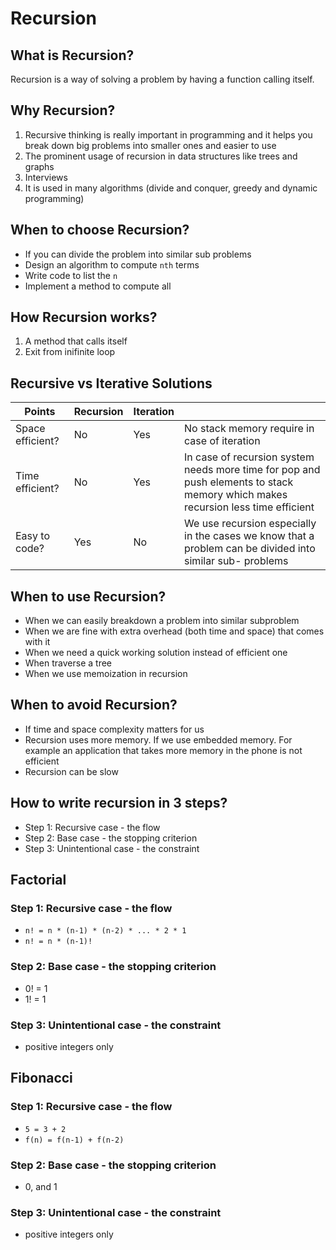 # Recursion

## What is Recursion?
Recursion is a way of solving a problem by having a function calling itself.

## Why Recursion?
1. Recursive thinking is really important in programming and it helps you break down big problems into smaller ones and easier to use
2. The prominent usage of recursion in data structures like trees and graphs
3. Interviews
4. It is used in many algorithms (divide and conquer, greedy and dynamic programming)

## When to choose Recursion?
- If you can divide the problem into similar sub problems
- Design an algorithm to compute `nth` terms
- Write code to list the `n`
- Implement a method to compute all

## How Recursion works?
1. A method that calls itself
2. Exit from inifinite loop

## Recursive vs Iterative Solutions
| Points           | Recursion | Iteration |                                                                                                                                  |
|------------------|-----------|-----------|----------------------------------------------------------------------------------------------------------------------------------|
| Space efficient? | No        | Yes       | No stack memory require in case of iteration                                                                                     |
| Time efficient?  | No        | Yes       | In case of recursion system needs more time for pop and push elements to stack memory which makes  recursion less time efficient |
| Easy to code?    | Yes       | No        | We use recursion especially in the cases we know that a problem can be divided into similar sub- problems                        |


## When to use Recursion?
- When we can easily breakdown a problem into similar subproblem
- When we are fine with extra overhead (both time and space) that comes with it
- When we need a quick working solution instead of efficient one
- When traverse a tree
- When we use memoization in recursion

## When to avoid Recursion?
- If time and space complexity matters for us
- Recursion uses more memory. If we use embedded memory. For example an application
that takes more memory in the phone is not efficient
- Recursion can be slow

## How to write recursion in 3 steps?
- Step 1: Recursive case - the flow
- Step 2: Base case - the stopping criterion
- Step 3: Unintentional case - the constraint

## Factorial
### Step 1: Recursive case - the flow
- `n! = n * (n-1) * (n-2) * ... * 2 * 1`
- `n! = n * (n-1)!`

### Step 2: Base case - the stopping criterion
- 0! = 1
- 1! = 1

### Step 3: Unintentional case - the constraint
- positive integers only


## Fibonacci
### Step 1: Recursive case - the flow
- `5 = 3 + 2`
- `f(n) = f(n-1) + f(n-2)`

### Step 2: Base case - the stopping criterion
- 0, and 1

### Step 3: Unintentional case - the constraint
- positive integers only
